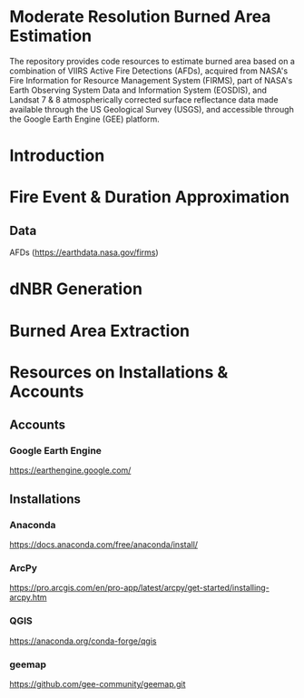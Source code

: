 # Moderate Resolution Burned Area Estimation
The repository provides code resources to estimate burned area based on a combination of VIIRS Active Fire Detections (AFDs), acquired from NASA's Fire Information for Resource Management System (FIRMS), part of NASA's Earth Observing System Data and Information System (EOSDIS), and Landsat 7 &amp; 8 atmospherically corrected surface reflectance data made available through the US Geological Survey (USGS), and accessible through the Google Earth Engine (GEE) platform.

# Introduction

# Fire Event & Duration Approximation
## Data
AFDs
(https://earthdata.nasa.gov/firms)

# dNBR Generation

# Burned Area Extraction

# Resources on Installations & Accounts
## Accounts
### Google Earth Engine
https://earthengine.google.com/
## Installations
### Anaconda
https://docs.anaconda.com/free/anaconda/install/
### ArcPy
https://pro.arcgis.com/en/pro-app/latest/arcpy/get-started/installing-arcpy.htm
### QGIS
https://anaconda.org/conda-forge/qgis
### geemap
https://github.com/gee-community/geemap.git
